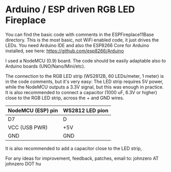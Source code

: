# Arduino / ESP driven RGB LED Fireplace

You can find the basic code with comments in the ESPFireplace11Base directory.
This is the most basic, not WiFi enabled code, it just drives the LEDs.
You need Arduino IDE and also the ESP8266 Core for Arduino installed, see here:
https://github.com/esp8266/Arduino

I used a NodeMCU (0.9) board.
The code should be easily adaptable also to Arduino boards (UNO/Nano/Mini/etc).

The connection to the RGB LED strip (WS2812B, 60 LEDs/meter, 1 meter) is in the code comments, but it's very easy:
The LED strip requires 5V power, while the NodeMCU outputs a 3.3V signal, but this was enough in practice.
It is also recommended to connect a capacitor (1000 uF, 6.3V or higher) close to the RGB LED strip, across the + and GND wires.

NodeMCU (ESP) pin | WS2812 LED pion
------------ | -------------
D7 | D
VCC (USB PWR) | +5V
GND | GND

It is also recommended to add a capacitor close to the LED strip, 

For any ideas for improvement, feedback, patches, email to:
johnzero AT johnzero DOT hu

